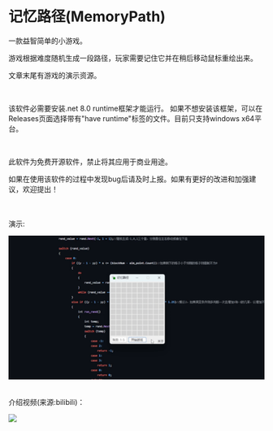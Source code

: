 # 记忆路径(MemoryPath)

一款益智简单的小游戏。

游戏根据难度随机生成一段路径，玩家需要记住它并在稍后移动鼠标重绘出来。

文章末尾有游戏的演示资源。
  
<br/>

该软件必需要安装.net 8.0 runtime框架才能运行。 如果不想安装该框架，可以在Releases页面选择带有"have runtime"标签的文件。目前只支持windows x64平台。

<br/>

此软件为免费开源软件，禁止将其应用于商业用途。

如果在使用该软件的过程中发现bug后请及时上报。如果有更好的改进和加强建议，欢迎提出！

<br/><br/>
演示:

  ![image](https://github.com/Hgnim/MemoryPath/blob/main/img/MemoryPath.gif)

<br/>
介绍视频(来源:bilibili)：

[![](https://i2.hdslb.com/bfs/archive/5458d60a9d1965fbbd0eeaebf4248dc421aed5c9.jpg@320w_200h)](https://www.bilibili.com/video/BV1RMhoeXEGg/)
